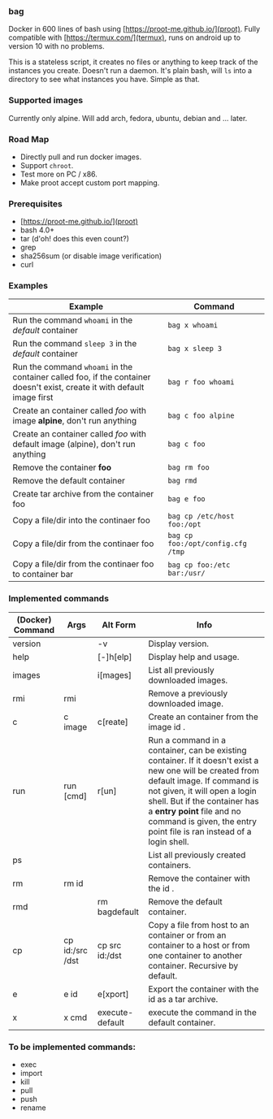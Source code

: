 ### bag
Docker in 600 lines of bash using [https://proot-me.github.io/](proot).
Fully compatible with [https://termux.com/](termux), runs on android up to
version 10 with no problems.

This is a stateless script, it creates no files or anything to keep track of the instances you create. Doesn't run a daemon. It's plain bash, will `ls` into a directory to see what instances you have. Simple as that.

### Supported images
Currently only alpine. Will add arch, fedora, ubuntu, debian and ... later.

### Road Map
- Directly pull and run docker images.
- Support `chroot`.
- Test more on PC / x86.
- Make proot accept custom port mapping.

### Prerequisites
- [https://proot-me.github.io/](proot)
- bash 4.0+
- tar (d'oh! does this even count?)
- grep
- sha256sum (or disable image verification)
- curl


### Examples

| Example                                                    | Command
| ---------------------------------------------------------- | ------------------
| Run the command `whoami` in the *default* container        | `bag x whoami`
| Run the command `sleep 3` in the *default* container       | `bag x sleep 3`
| Run the command `whoami` in the container called foo, if the container doesn't exist, create it with default image first   | `bag r foo whoami`
| Create an container called *foo* with image **alpine**, don't run anything   | `bag c foo alpine`
| Create an container called *foo* with default image (alpine), don't run anything   | `bag c foo`
| Remove the container **foo**                               | `bag rm foo`
| Remove the default container                               | `bag rmd`
| Create tar archive from the container foo                  | `bag e foo`
| Copy a file/dir into the continaer foo                     | `bag cp /etc/host foo:/opt`
| Copy a file/dir from the continaer foo                     | `bag cp foo:/opt/config.cfg /tmp`
| Copy a file/dir from the continaer foo to container bar    | `bag cp foo:/etc bar:/usr/`


### Implemented commands

| (Docker) Command  | Args            | Alt Form         | Info                                 |
| -------- | ------------    | ---------------- | ------------------------------------ |
|  version |                 | -v               | Display version.
|  help    |                 | [-]h[elp]        | Display help and usage.
|  images  |                 | i[mages]         | List all previously downloaded images.
|  rmi     | rmi             |                  | Remove a previously downloaded image.
|  c       | c image         | c[reate]         | Create an container from the image id <image>.
|  run     | run <id> [cmd]  | r[un]            | Run a command in a container, can be existing container. If it doesn't exist a new one will be created from default image. If command is not given, it will open a login shell. But if the container has a **entry point** file and no command is given, the entry point file is ran instead of a login shell.
|  ps      |                 |                  | List all previously created containers.
|  rm      | rm id           |                  | Remove the container with the id <id>.
|  rmd     |                 | rm bagdefault    | Remove the default container.
|  cp      | cp id:/src /dst | cp src id:/dst   | Copy a file from host to an container or from an container to a host or from one container to another container. Recursive by default.
|  e       | e id            | e[xport]         | Export the container with the id <id> as a tar archive.
|  x       | x cmd           | execute-default  | execute the command <cmd> in the default container.

### To be implemented commands:
- exec
- import
- kill
- pull
- push
- rename

